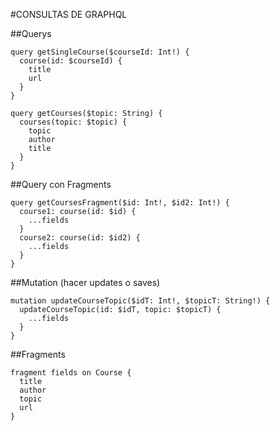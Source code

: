 
#CONSULTAS DE GRAPHQL

##Querys
```
query getSingleCourse($courseId: Int!) {
  course(id: $courseId) {
    title
    url
  }
}

query getCourses($topic: String) {
  courses(topic: $topic) {
    topic
    author
    title
  }
}
```
##Query con Fragments
```
query getCoursesFragment($id: Int!, $id2: Int!) {
  course1: course(id: $id) {
    ...fields
  }
  course2: course(id: $id2) {
    ...fields
  }
}
```

##Mutation (hacer updates o saves)
```
mutation updateCourseTopic($idT: Int!, $topicT: String!) {
  updateCourseTopic(id: $idT, topic: $topicT) {
    ...fields
  }
}
```

##Fragments
```
fragment fields on Course {
  title
  author
  topic
  url
}
```
